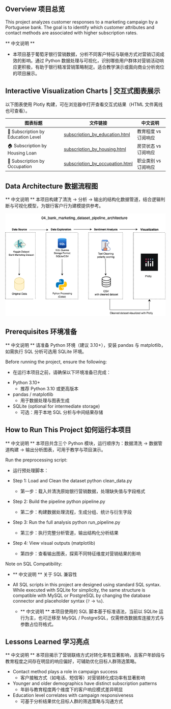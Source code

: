 ## Overview 项目总览
This project analyzes customer responses to a marketing campaign by a Portuguese bank. The goal is to identify which customer attributes and contact methods are associated with higher subscription rates.

** 中文说明 **
- 本项目基于葡萄牙银行营销数据，分析不同客户特征与联络方式对营销订阅成效的影响。通过 Python 数据处理与可视化，识别哪些用户群体对营销活动响应更积极，有助于银行精准营销策略制定。适合教学演示或面向商业分析岗位的项目展示。

## Interactive Visualization Charts | 交互式图表展示
以下图表使用 Plotly 构建，可在浏览器中打开查看交互式结果（HTML 文件离线也可查看）。

| 图表标题 | 文件链接 | 中文说明 |
|----------|-----------|-----------|
| 📘 Subscription by Education Level | [subscription_by_education.html](./visualizations/subscription_by_education.html) | 教育程度 vs 订阅响应 |
| 🏠 Subscription by Housing Loan | [subscription_by_housing.html](./visualizations/subscription_by_housing.html) | 房贷状态 vs 订阅响应 |
| 👔 Subscription by Occupation | [subscription_by_occupation.html](./visualizations/subscription_by_occupation.html) | 职业类别 vs 订阅响应 |

## Data Architecture 数据流程图
** 中文说明 ** 本项目构建了清洗 → 分析 → 输出的结构化数据管道，结合逻辑判断与可视化模型，为银行客户行为建模提供参考。

![Data Architecture](bank_marketing_dataset_pipeline.png)

## Prerequisites 环境准备
** 中文说明 ** 请准备 Python 环境（建议 3.10+），安装 pandas 与 matplotlib，如需执行 SQL 分析可选用 SQLite 环境。

Before running the project, ensure the following:
 * 在运行本项目之前，请确保以下环境准备已完成：

- Python 3.10+
  * 推荐 Python 3.10 或更高版本
- pandas / matplotlib
  * 用于数据处理与图表生成  
- SQLite (optional for intermediate storage)
  * 可选：用于本地 SQL 分析与中间结果存储

## How to Run This Project 如何运行本项目
** 中文说明 ** 本项目共含三个 Python 模块，运行顺序为：数据清洗 → 数据管道构建 → 输出分析图表，可用于教学与项目演示。

Run the preprocessing script:
 * 运行预处理脚本：

- Step 1: Load and Clean the dataset
python clean_data.py
  * 第一步：载入并清洗原始银行营销数据，处理缺失值与字段格式
    
- Step 2: Build the pipeline
python pipeline.py
  * 第二步：构建数据处理流程，生成分组、统计与衍生字段
    
- Step 3: Run the full analysis
python run_pipeline.py
  * 第三步：执行完整分析管道，输出结构化分析结果
    
- Step 4: View visual outputs (matplotlib)
  * 第四步：查看输出图表，探索不同特征维度对营销结果的影响
    
Note on SQL Compatibility:
- ** 中文说明 ** 关于 SQL 兼容性
  
- All SQL scripts in this project are designed using standard SQL syntax. While executed with SQLite for simplicity, the same structure is compatible with MySQL or PostgreSQL by changing the database connector and placeholder syntax (`?` → `%s`).
  
  - ** 中文说明 ** 本项目使用的 SQL 脚本基于标准语法，当前以 SQLite 运行为主，也可迁移至 MySQL / PostgreSQL，仅需修改数据库连接方式与参数占位符格式。
    
## Lessons Learned 学习亮点
** 中文说明 ** 本项目揭示了营销联络方式对转化率有显著影响，且客户年龄段与教育程度之间存在明显的响应偏好，可辅助优化目标人群筛选策略。

- Contact method plays a role in campaign success
  * 客户接触方式（如电话、短信等）对营销转化成功率有显著影响
- Younger and older demographics have distinct subscription patterns
  * 年龄与教育程度两个维度下的客户响应模式差异明显 
- Education level correlates with campaign responsiveness
  * 可基于分析结果优化目标人群的筛选策略与沟通方式
